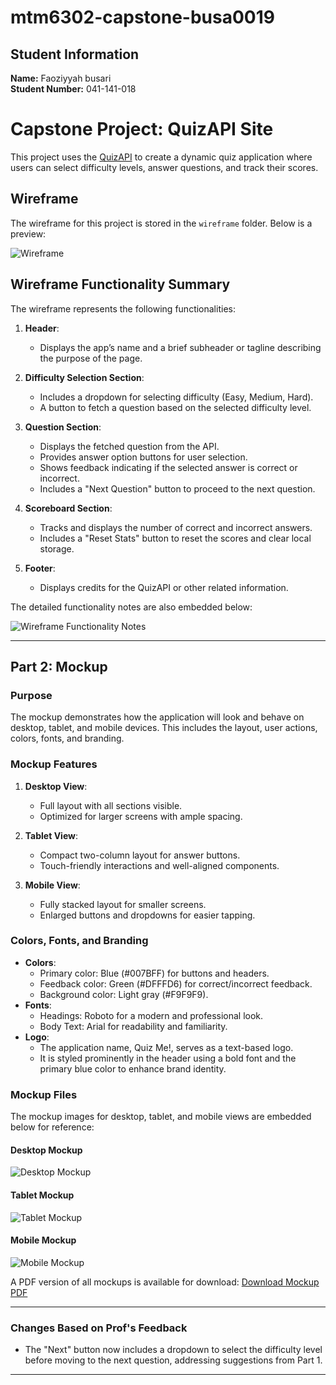 # mtm6302-capstone-busa0019


## Student Information
**Name:** Faoziyyah busari  
**Student Number:** 041-141-018 

 # Capstone Project: QuizAPI Site
This project uses the [QuizAPI](https://quizapi.io) to create a dynamic quiz application where users can select difficulty levels, answer questions, and track their scores.


## Wireframe
The wireframe for this project is stored in the `wireframe` folder. Below is a preview:

![Wireframe](./wireframe/low-fi-wireframe.jpg)

## Wireframe Functionality Summary
The wireframe represents the following functionalities:

1. **Header**:
   - Displays the app’s name and a brief subheader or tagline describing the purpose of the page.

2. **Difficulty Selection Section**:
   - Includes a dropdown for selecting difficulty (Easy, Medium, Hard).
   - A button to fetch a question based on the selected difficulty level.

3. **Question Section**:
   - Displays the fetched question from the API.
   - Provides answer option buttons for user selection.
   - Shows feedback indicating if the selected answer is correct or incorrect.
   - Includes a "Next Question" button to proceed to the next question.

4. **Scoreboard Section**:
   - Tracks and displays the number of correct and incorrect answers.
   - Includes a "Reset Stats" button to reset the scores and clear local storage.

5. **Footer**:
   - Displays credits for the QuizAPI or other related information.

The detailed functionality notes are also embedded below:

![Wireframe Functionality Notes](./wireframe/low-fi-notes.jpg)


---

## Part 2: Mockup
### Purpose
The mockup demonstrates how the application will look and behave on desktop, tablet, and mobile devices. This includes the layout, user actions, colors, fonts, and branding.

### Mockup Features
1. **Desktop View**:
   - Full layout with all sections visible.
   - Optimized for larger screens with ample spacing.

2. **Tablet View**:
   - Compact two-column layout for answer buttons.
   - Touch-friendly interactions and well-aligned components.

3. **Mobile View**:
   - Fully stacked layout for smaller screens.
   - Enlarged buttons and dropdowns for easier tapping.

### Colors, Fonts, and Branding
- **Colors**:
  - Primary color: Blue (#007BFF) for buttons and headers.
  - Feedback color: Green (#DFFFD6) for correct/incorrect feedback.
  - Background color: Light gray (#F9F9F9).
- **Fonts**:
  - Headings: Roboto for a modern and professional look.
  - Body Text: Arial for readability and familiarity.
- **Logo**:
  - The application name, Quiz Me!, serves as a text-based logo.
  - It is styled prominently in the header using a bold font and the primary blue color to enhance brand identity.

### Mockup Files
The mockup images for desktop, tablet, and mobile views are embedded below for reference:

#### Desktop Mockup
![Desktop Mockup](./mockups/desktop-mockup.jpg)

#### Tablet Mockup
![Tablet Mockup](./mockups/tablet-mockup.jpg)

#### Mobile Mockup
![Mobile Mockup](./mockups/mobile-mockup.jpg)

A PDF version of all mockups is available for download: [Download Mockup PDF](./mockups/mockup.pdf)

---

### Changes Based on Prof's Feedback
- The "Next" button now includes a dropdown to select the difficulty level before moving to the next question, addressing suggestions from Part 1.

---